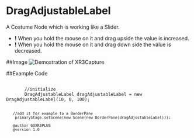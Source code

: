 # DragAdjustableLabel

  A Costume Node which is working like a Slider. <br>
 * <b>!</b> When you hold the mouse on it and drag upside the value is increased. <br>
 * <b>!</b> When you hold the mouse on it and drag down side the value is decreased.
  
 
##Image
![Demostration of XR3Capture](http://i.stack.imgur.com/zPbL0.png)

 
##Example Code
 
  <code>
       //initialize
       DragAdjustableLabel dragAdjustableLabel = new DragAdjustableLabel(10, 0, 100);
     
       //add it for example to a BorderPane
        primaryStage.setScene(new Scene(new BorderPane(dragAdjustableLabel)));
        
       @author GOXR3PLUS
       @version 1.0
 </code>
  
 
 

